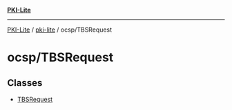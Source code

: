 [**PKI-Lite**](../../../README.md)

---

[PKI-Lite](../../../README.md) / [pki-lite](../../README.md) / ocsp/TBSRequest

# ocsp/TBSRequest

## Classes

- [TBSRequest](classes/TBSRequest.md)
